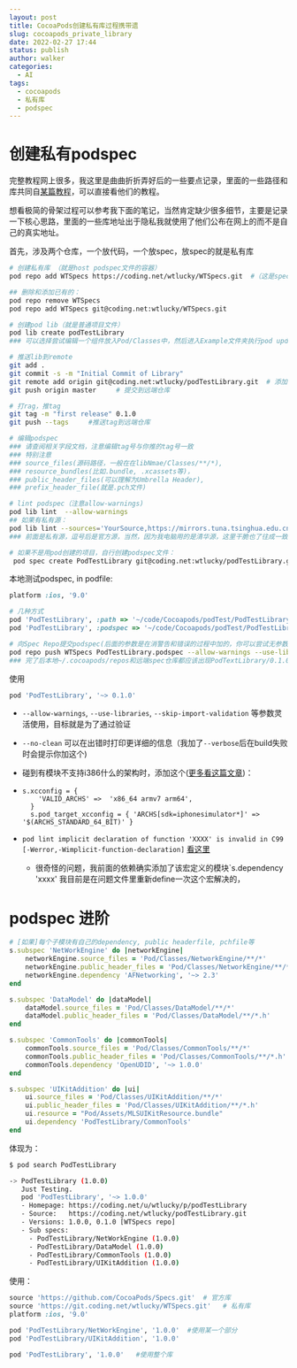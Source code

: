 ```yaml
---
layout: post
title: CocoaPods创建私有库过程携带遗
slug: cocoapods_private_library
date: 2022-02-27 17:44
status: publish
author: walker
categories: 
  - AI
tags:
  - cocoapods
  - 私有库
  - podspec
---
```


# 创建私有podspec

完整教程网上很多，我这里是曲曲折折弄好后的一些要点记录，里面的一些路径和库共同自[某篇教程](http://blog.wtlucky.com/blog/2015/02/26/create-private-podspec/)，可以直接看他们的教程。

想看极简的骨架过程可以参考我下面的笔记，当然肯定缺少很多细节，主要是记录一下核心思路，里面的一些库地址出于隐私我就使用了他们公布在网上的而不是自己的真实地址。

首先，涉及两个仓库，一个放代码，一个放spec，放spec的就是私有库

```bash
# 创建私有库 （就是host podspec文件的容器）
pod repo add WTSpecs https://coding.net/wtlucky/WTSpecs.git  #（这是spec仓库）

## 删除和添加已有的：
pod repo remove WTSpecs
pod repo add WTSpecs git@coding.net:wtlucky/WTSpecs.git

# 创建pod lib（就是普通项目文件）
pod lib create podTestLibrary
### 可以选择尝试编辑一个组件放入Pod/Classes中，然后进入Example文件夹执行pod update命令，再打开项目工程可以看到，刚刚添加的组件已经在Pods子工程下

# 推送lib到remote
git add .
git commit -s -m "Initial Commit of Library"
git remote add origin git@coding.net:wtlucky/podTestLibrary.git  # 添加远端仓库（这是代码仓库）
git push origin master     # 提交到远端仓库

# 打rag，推tag
git tag -m "first release" 0.1.0
git push --tags     #推送tag到远端仓库

# 编辑podspec
### 请查阅相关字段文档，注意编辑tag号与你推的tag号一致
### 特别注意
### source_files(源码路径，一般在在libNmae/Classes/**/*), 
### resource_bundles(比如.bundle, .xcassets等)， 
### public_header_files(可以理解为Umbrella Header), 
### prefix_header_file(就是.pch文件)

# lint podspec（注意allow-warnings)
pod lib lint  --allow-warnings 
## 如果有私有源：
pod lib lint --sources='YourSource,https://mirrors.tuna.tsinghua.edu.cn/git/CocoaPods/Specs.git'
### 前面是私有源，逗号后是官方源，当然，因为我电脑用的是清华源，这里干脆也了往成一致了（不是必要）

# 如果不是用pod创建的项目，自行创建podspec文件：
 pod spec create PodTestLibrary git@coding.net:wtlucky/podTestLibrary.git  # 注意仓库名和仓库地址
```

本地测试podspec, in podfile:
```ruby
platform :ios, '9.0'

# 几种方式
pod 'PodTestLibrary', :path => '~/code/Cocoapods/podTest/PodTestLibrary'      # 指定路径
pod 'PodTestLibrary', :podspec => '~/code/Cocoapods/podTest/PodTestLibrary/PodTestLibrary.podspec'  # 指定podspec文件
```

```bash
# 向Spec Repo提交podspec(后面的参数是在消警告和错误的过程中加的，你可以尝试无参数先跑，碰到问题再逐个解决)
pod repo push WTSpecs PodTestLibrary.podspec --allow-warnings --use-libraries --skip-import-validation --verbose
### 完了后本地~/.cocoapods/repos和远端spec仓库都应该出现PodTextLibrary/0.1.0这个文件夹(对应你刚打的tag），里面有（且只有）刚才创建的podspec文件
```

使用
```ruby
pod 'PodTestLibrary', '~> 0.1.0'
```

* `--allow-warnings`, `--use-libraries`, `--skip-import-validation` 等参数灵活使用，目标就是为了通过验证

* `--no-clean` 可以在出错时打印更详细的信息（我加了`--verbose`后在build失败时会提示你加这个)

* 碰到有模块不支持i386什么的架构时，添加这个([更多看这篇文章](https://blog.nowcoder.net/n/68dac16078184973ac061027817a2d9a?from=nowcoder_improve))：

* ```rub
  s.xcconfig = {
      'VALID_ARCHS' =>  'x86_64 armv7 arm64',
    }
    s.pod_target_xcconfig = { 'ARCHS[sdk=iphonesimulator*]' => '$(ARCHS_STANDARD_64_BIT)' }
  ```

* `pod lint implicit declaration of function 'XXXX' is invalid in C99 [-Werror,-Wimplicit-function-declaration]` [看这里](https://blog.csdn.net/cnwyt/article/details/105073749) 

  * 很奇怪的问题，我前面的依赖确实添加了该宏定义的模块`s.dependency 'xxxx' 我目前是在问题文件里重新define一次这个宏解决的，

# podspec 进阶

```ruby
# [如果]每个子模块有自己的dependency, public headerfile, pchfile等
s.subspec 'NetWorkEngine' do |networkEngine|
    networkEngine.source_files = 'Pod/Classes/NetworkEngine/**/*'
    networkEngine.public_header_files = 'Pod/Classes/NetworkEngine/**/*.h'
    networkEngine.dependency 'AFNetworking', '~> 2.3'
end

s.subspec 'DataModel' do |dataModel|
    dataModel.source_files = 'Pod/Classes/DataModel/**/*'
    dataModel.public_header_files = 'Pod/Classes/DataModel/**/*.h'
end

s.subspec 'CommonTools' do |commonTools|
    commonTools.source_files = 'Pod/Classes/CommonTools/**/*'
    commonTools.public_header_files = 'Pod/Classes/CommonTools/**/*.h'
    commonTools.dependency 'OpenUDID', '~> 1.0.0'
end

s.subspec 'UIKitAddition' do |ui|
    ui.source_files = 'Pod/Classes/UIKitAddition/**/*'
    ui.public_header_files = 'Pod/Classes/UIKitAddition/**/*.h'
    ui.resource = "Pod/Assets/MLSUIKitResource.bundle"
    ui.dependency 'PodTestLibrary/CommonTools'
end
```

体现为：

```bash
$ pod search PodTestLibrary

-> PodTestLibrary (1.0.0)
   Just Testing.
   pod 'PodTestLibrary', '~> 1.0.0'
   - Homepage: https://coding.net/u/wtlucky/p/podTestLibrary
   - Source:   https://coding.net/wtlucky/podTestLibrary.git
   - Versions: 1.0.0, 0.1.0 [WTSpecs repo]
   - Sub specs:
     - PodTestLibrary/NetWorkEngine (1.0.0)
     - PodTestLibrary/DataModel (1.0.0)
     - PodTestLibrary/CommonTools (1.0.0)
     - PodTestLibrary/UIKitAddition (1.0.0)
```

使用：

```ruby
source 'https://github.com/CocoaPods/Specs.git'  # 官方库
source 'https://git.coding.net/wtlucky/WTSpecs.git'   # 私有库
platform :ios, '9.0'

pod 'PodTestLibrary/NetWorkEngine', '1.0.0'  #使用某一个部分
pod 'PodTestLibrary/UIKitAddition', '1.0.0'

pod 'PodTestLibrary', '1.0.0'   #使用整个库
```

